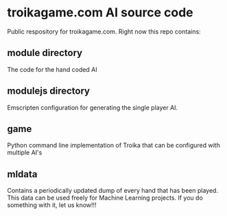 # troikagame.com AI source code
Public respository for troikagame.com. Right now this repo contains:

## module directory
The code for the hand coded AI

## modulejs directory
Emscripten configuration for generating the single player AI.

## game
Python command line implementation of Troika that can be configured with multiple AI's

## mldata
Contains a periodically updated dump of every hand that has been played. This data can be used freely for Machine Learning projects. If you do something with it, let us know!!!
